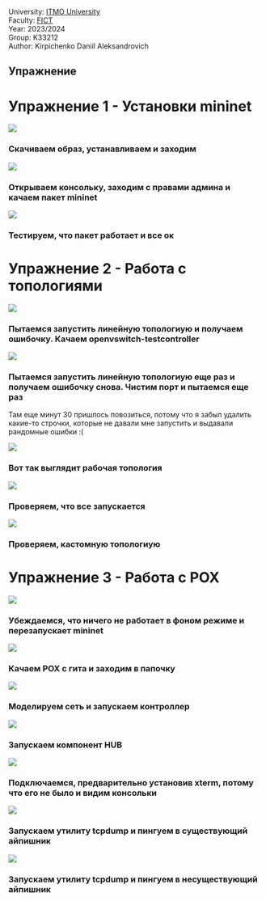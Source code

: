 University: [ITMO University](https://itmo.ru/ru/)  
Faculty: [FICT](https://fict.itmo.ru)  
Year: 2023/2024  
Group: K33212  
Author: Kirpichenko Daniil Aleksandrovich

## Упражнение



# Упражнение 1 - Установки mininet

![](https://github.com/ko1ll/networks_2/blob/main/photos/1.jpg)

### Скачиваем образ, устанавливаем и заходим 

![](https://github.com/ko1ll/networks_2/blob/main/photos/2.jpg)

### Открываем консольку, заходим с правами админа и качаем пакет mininet

![](https://github.com/ko1ll/networks_2/blob/main/photos/3.jpg)

### Тестируем, что пакет работает и все ок

# Упражнение 2 - Работа с топологиями

![](https://github.com/ko1ll/networks_2/blob/main/photos/4.jpg)

### Пытаемся запустить линейную топологиую и получаем ошибочку. Качаем openvswitch-testcontroller

![](https://github.com/ko1ll/networks_2/blob/main/photos/5.jpg)

### Пытаемся запустить линейную топологиую еще раз и получаем ошибочку снова. Чистим порт и пытаемся еще раз
Там еще минут 30 пришлось повозиться, потому что я забыл удалить какие-то строчки, которые не давали мне запустить и выдавали рандомные ошибки :(

![](https://github.com/ko1ll/networks_2/blob/main/photos/6.jpg)

### Вот так выглядит рабочая топология

![](https://github.com/ko1ll/networks_2/blob/main/photos/7.jpg)

### Проверяем, что все запускается

![](https://github.com/ko1ll/networks_2/blob/main/photos/8.jpg)

### Проверяем, кастомную топологиую

# Упражнение 3 - Работа с POX

![](https://github.com/ko1ll/networks_2/blob/main/photos/9.jpg)

### Убеждаемся, что ничего не работает в фоном режиме и перезапускает mininet

![](https://github.com/ko1ll/networks_2/blob/main/photos/10.jpg)

### Качаем POX с гита и заходим в папочку

![](https://github.com/ko1ll/networks_2/blob/main/photos/11.jpg)

### Моделируем сеть и запускаем контроллер

![](https://github.com/ko1ll/networks_2/blob/main/photos/12.jpg)

### Запускаем компонент HUB

![](https://github.com/ko1ll/networks_2/blob/main/photos/13.jpg)

### Подключаемся, предварительно установив xterm, потому что его не было и видим консольки

![](https://github.com/ko1ll/networks_2/blob/main/photos/14.jpg)

### Запускаем утилиту tcpdump и пингуем в существующий айпишник

![](https://github.com/ko1ll/networks_2/blob/main/photos/15.jpg)

### Запускаем утилиту tcpdump и пингуем в несуществующий айпишник






